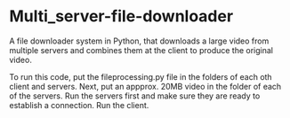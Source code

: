 # Multi_server-file-downloader

A file downloader system in Python, that downloads a large video from multiple servers and combines them at the client to produce the original video.

To run this code, put the fileprocessing.py file in the folders of each oth client and servers.
Next, put an appprox. 20MB video in the folder of each of the servers.
Run the servers first and make sure they are ready to establish a connection.
Run the client.
